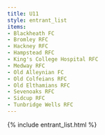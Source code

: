 ```yaml
---
title: U11
style: entrant_list
items:
- Blackheath FC
- Bromley RFC
- Hackney RFC
- Hampstead RFC
- King's College Hospital RFC
- Medway RFC
- Old Alleynian FC
- Old Colfeians RFC
- Old Elthamians RFC
- Sevenoaks RFC
- Sidcup RFC
- Tunbridge Wells RFC
---
```


{% include entrant_list.html %}
